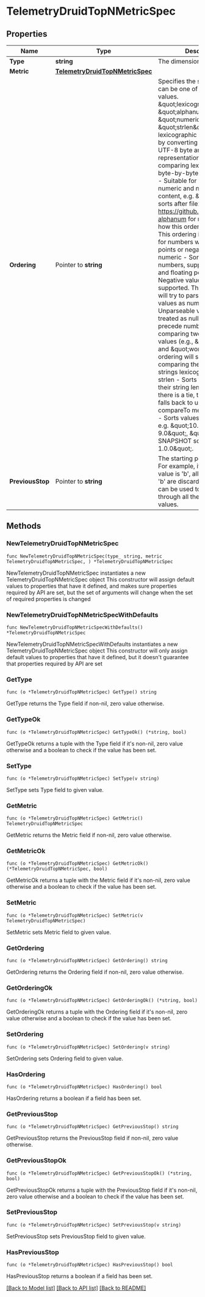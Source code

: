 # TelemetryDruidTopNMetricSpec

## Properties

Name | Type | Description | Notes
------------ | ------------- | ------------- | -------------
**Type** | **string** | The dimension spec type. | 
**Metric** | [**TelemetryDruidTopNMetricSpec**](TelemetryDruidTopNMetricSpec.md) |  | 
**Ordering** | Pointer to **string** | Specifies the sorting order. It can be one of the following values. \&quot;lexicographic\&quot;, \&quot;alphanumeric\&quot;, \&quot;numeric\&quot;, \&quot;strlen\&quot;. * lexicographic - Sorts values by converting Strings to their UTF-8 byte array representations and comparing lexicographically, byte-by-byte. * alphanumeric - Suitable for strings with both numeric and non-numeric content, e.g. \&quot;file12 sorts after file2\&quot;. See https://github.com/amjjd/java-alphanum for more details on how this ordering sorts values. This ordering is not suitable for numbers with decimal points or negative numbers. * numeric - Sorts values as numbers, supports integers and floating point values. Negative values are supported. This sorting order will try to parse all string values as numbers. Unparseable values are treated as nulls, and nulls precede numbers. When comparing two unparseable values (e.g., \&quot;hello\&quot; and \&quot;world\&quot;), this ordering will sort by comparing the unparsed strings lexicographically. * strlen - Sorts values by the their string lengths. When there is a tie, this comparator falls back to using the String compareTo method. * version - Sorts values as versions, e.g. \&quot;10.0 sorts after 9.0\&quot;, \&quot;1.0.0-SNAPSHOT sorts after 1.0.0\&quot;. | [optional] [default to "lexicographic"]
**PreviousStop** | Pointer to **string** | The starting point of the sort. For example, if a previousStop value is &#39;b&#39;, all values before &#39;b&#39; are discarded. This field can be used to paginate through all the dimension values. | [optional] 

## Methods

### NewTelemetryDruidTopNMetricSpec

`func NewTelemetryDruidTopNMetricSpec(type_ string, metric TelemetryDruidTopNMetricSpec, ) *TelemetryDruidTopNMetricSpec`

NewTelemetryDruidTopNMetricSpec instantiates a new TelemetryDruidTopNMetricSpec object
This constructor will assign default values to properties that have it defined,
and makes sure properties required by API are set, but the set of arguments
will change when the set of required properties is changed

### NewTelemetryDruidTopNMetricSpecWithDefaults

`func NewTelemetryDruidTopNMetricSpecWithDefaults() *TelemetryDruidTopNMetricSpec`

NewTelemetryDruidTopNMetricSpecWithDefaults instantiates a new TelemetryDruidTopNMetricSpec object
This constructor will only assign default values to properties that have it defined,
but it doesn't guarantee that properties required by API are set

### GetType

`func (o *TelemetryDruidTopNMetricSpec) GetType() string`

GetType returns the Type field if non-nil, zero value otherwise.

### GetTypeOk

`func (o *TelemetryDruidTopNMetricSpec) GetTypeOk() (*string, bool)`

GetTypeOk returns a tuple with the Type field if it's non-nil, zero value otherwise
and a boolean to check if the value has been set.

### SetType

`func (o *TelemetryDruidTopNMetricSpec) SetType(v string)`

SetType sets Type field to given value.


### GetMetric

`func (o *TelemetryDruidTopNMetricSpec) GetMetric() TelemetryDruidTopNMetricSpec`

GetMetric returns the Metric field if non-nil, zero value otherwise.

### GetMetricOk

`func (o *TelemetryDruidTopNMetricSpec) GetMetricOk() (*TelemetryDruidTopNMetricSpec, bool)`

GetMetricOk returns a tuple with the Metric field if it's non-nil, zero value otherwise
and a boolean to check if the value has been set.

### SetMetric

`func (o *TelemetryDruidTopNMetricSpec) SetMetric(v TelemetryDruidTopNMetricSpec)`

SetMetric sets Metric field to given value.


### GetOrdering

`func (o *TelemetryDruidTopNMetricSpec) GetOrdering() string`

GetOrdering returns the Ordering field if non-nil, zero value otherwise.

### GetOrderingOk

`func (o *TelemetryDruidTopNMetricSpec) GetOrderingOk() (*string, bool)`

GetOrderingOk returns a tuple with the Ordering field if it's non-nil, zero value otherwise
and a boolean to check if the value has been set.

### SetOrdering

`func (o *TelemetryDruidTopNMetricSpec) SetOrdering(v string)`

SetOrdering sets Ordering field to given value.

### HasOrdering

`func (o *TelemetryDruidTopNMetricSpec) HasOrdering() bool`

HasOrdering returns a boolean if a field has been set.

### GetPreviousStop

`func (o *TelemetryDruidTopNMetricSpec) GetPreviousStop() string`

GetPreviousStop returns the PreviousStop field if non-nil, zero value otherwise.

### GetPreviousStopOk

`func (o *TelemetryDruidTopNMetricSpec) GetPreviousStopOk() (*string, bool)`

GetPreviousStopOk returns a tuple with the PreviousStop field if it's non-nil, zero value otherwise
and a boolean to check if the value has been set.

### SetPreviousStop

`func (o *TelemetryDruidTopNMetricSpec) SetPreviousStop(v string)`

SetPreviousStop sets PreviousStop field to given value.

### HasPreviousStop

`func (o *TelemetryDruidTopNMetricSpec) HasPreviousStop() bool`

HasPreviousStop returns a boolean if a field has been set.


[[Back to Model list]](../README.md#documentation-for-models) [[Back to API list]](../README.md#documentation-for-api-endpoints) [[Back to README]](../README.md)


